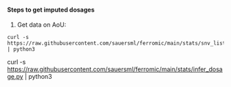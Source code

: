 #### Steps to get imputed dosages
1. Get data on AoU:
```
curl -s https://raw.githubusercontent.com/sauersml/ferromic/main/stats/snv_list_acaf_download.py | python3
```

curl -s https://raw.githubusercontent.com/sauersml/ferromic/main/stats/infer_dosage.py | python3

